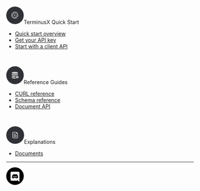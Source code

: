 <img class="tdb-i" src="img/ico/terminusdb-icon-quick-links.png" title="Quick start"/><span class="tdb-f">TerminusX Quick Start</p>

- [Quick start overview](terminusx/quick-start-overview)
- [Get your API key](terminusx/get-your-api-key)
- [Start with a client API](terminusx/start-with-a-client)

<br>

<img class="tdb-i" src="img/ico/terminusdb-icon-concepts.png" title="Reference guides"/><span class="tdb-f">Reference Guides</p>

- [CURL reference](terminusx/curl-reference)
- [Schema reference](terminusx/schema-reference)
- [Document API](terminusx/document-interface) 

<br>

<img class="tdb-i" src="img/ico/terminusdb-icon-reference-guides.png" title="Explanations"/><span class="tdb-f">Explanations</p></div>

- [Documents](terminusx/documents)

<hr class="tdb-l"/>

<a target="new" title="Contact us on Discord..." href="https://bit.ly/2Gnleax"><img class="tdb-ico" src="img/ico/terminusdb-icon-discord.png"/></a>
